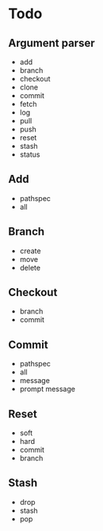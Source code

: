 Todo
===

Argument parser
---
 - add
 - branch
 - checkout
 - clone
 - commit
 - fetch
 - log
 - pull
 - push
 - reset
 - stash
 - status

Add
---
 - pathspec
 - all

Branch
---
  - create
  - move
  - delete

Checkout
---
 - branch
 - commit

Commit
---
 - pathspec
 - all
 - message
 - prompt message

Reset
---
 - soft
 - hard
 - commit
 - branch

Stash
---
 - drop
 - stash
 - pop
